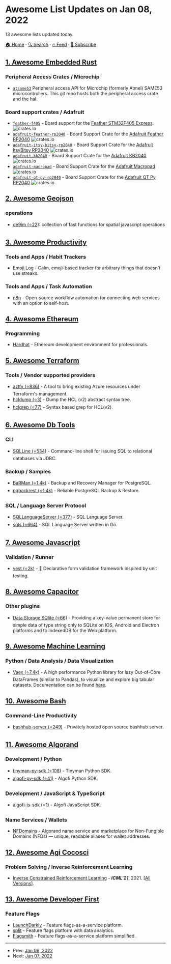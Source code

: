 # Awesome List Updates on Jan 08, 2022

13 awesome lists updated today.

[🏠 Home](/README.md) · [🔍 Search](https://test.trackawesomelist.com/search/) · [🔥 Feed](https://test.trackawesomelist.com/feed.xml) · [📮 Subscribe](https://trackawesomelist.us17.list-manage.com/subscribe?u=d2f0117aa829c83a63ec63c2f&id=36a103854c)



## [1. Awesome Embedded Rust](/content/rust-embedded/awesome-embedded-rust/README.md)

### Peripheral Access Crates / Microchip

*   [`atsame53`](https://github.com/atsamd-rs/atsamd) Peripheral access API for Microchip (formerly Atmel) SAME53 microcontrollers.  This git repo hosts both the peripheral access crate and the hal.

### Board support crates / Adafruit

*   [`feather-f405`](https://crates.io/crates/feather-f405) - Board support for the [Feather STM32F405 Express](https://www.adafruit.com/product/4382). ![crates.io](https://img.shields.io/crates/v/feather-f405.svg)
*   [`adafruit-feather-rp2040`](https://github.com/rp-rs/rp-hal) - Board Support Crate for the [Adafruit Feather RP2040](https://www.adafruit.com/product/4884) ![crates.io](https://img.shields.io/crates/v/adafruit-feather-rp2040.svg)
*   [`adafruit-itsy-bitsy-rp2040`](https://github.com/rp-rs/rp-hal) - Board Support Crate for the [Adafruit ItsyBitsy RP2040](https://www.adafruit.com/product/4888) ![crates.io](https://img.shields.io/crates/v/adafruit-itsy-bitsy-rp2040.svg)
*   [`adafruit-kb2040`](https://github.com/rp-rs/rp-hal) - Board Support Crate for the [Adafruit KB2040](https://www.adafruit.com/product/5302) ![crates.io](https://img.shields.io/crates/v/adafruit-kb2040.svg)
*   [`adafruit-macropad`](https://github.com/rp-rs/rp-hal) - Board Support Crate for the [Adafruit Macropad](https://www.adafruit.com/product/5128) ![crates.io](https://img.shields.io/crates/v/adafruit-macropad.svg)
*   [`adafruit-qt-py-rp2040`](https://github.com/rp-rs/rp-hal) - Board Support Crate for the [Adafruit QT Py RP2040](https://www.adafruit.com/product/4900) ![crates.io](https://img.shields.io/crates/v/adafruit-qt-py-rp2040.svg)

## [2. Awesome Geojson](/content/tmcw/awesome-geojson/README.md)

### operations

*   [de9im (⭐22)](https://github.com/dpmcmlxxvi/de9im): collection of fast functions for spatial javascript operations

## [3. Awesome Productivity](/content/jyguyomarch/awesome-productivity/README.md)

### Tools and Apps / Habit Trackers

*   [Emoji Log](https://emojilog.rosano.ca) -  Calm, emoji-based tracker for arbitrary things that doesn't use streaks.

### Tools and Apps / Task Automation

*   [n8n](https://n8n.io) - Open-source workflow automation for connecting web services with an option to self-host.

## [4. Awesome Ethereum](/content/ttumiel/Awesome-Ethereum/README.md)

### Programming

*   [Hardhat](https://hardhat.org/) - Ethereum development environment for professionals.

## [5. Awesome Terraform](/content/shuaibiyy/awesome-terraform/README.md)

### Tools / Vendor supported providers

*   [aztfy (⭐836)](https://github.com/Azure/aztfy) - A tool to bring existing Azure resources under Terraform's management.
*   [hcldump (⭐3)](https://github.com/magodo/hcldump) - Dump the HCL (v2) abstract syntax tree.
*   [hclgrep (⭐77)](https://github.com/magodo/hclgrep) - Syntax based grep for HCL(v2).

## [6. Awesome Db Tools](/content/mgramin/awesome-db-tools/README.md)

### CLI

*   [SQLLine (⭐534)](https://github.com/julianhyde/sqlline) - Command-line shell for issuing SQL to relational databases via JDBC.

### Backup / Samples

*   [BaRMan (⭐1.4k)](https://github.com/2ndquadrant-it/barman) - Backup and Recovery Manager for PostgreSQL.
*   [pgbackrest (⭐1.4k)](https://github.com/pgbackrest/pgbackrest) - Reliable PostgreSQL Backup & Restore.

### SQL / Language Server Protocol

*   [SQLLanguageServer (⭐377)](https://github.com/joe-re/sql-language-server) - SQL Language Server.
*   [sqls (⭐664)](https://github.com/lighttiger2505/sqls) - SQL Language Server written in Go.

## [7. Awesome Javascript](/content/sorrycc/awesome-javascript/README.md)

### Validation / Runner

*   [vest (⭐2k)](https://github.com/ealush/vest) - 🦺 Declarative form validation framework inspired by unit testing.

## [8. Awesome Capacitor](/content/riderx/awesome-capacitor/README.md)

### Other plugins

*   [Data Storage SQlite (⭐66)](https://github.com/jepiqueau/capacitor-data-storage-sqlite) - Providing a key-value permanent store for simple data of type string only to SQLite on IOS, Android and Electron platforms and to IndexedDB for the Web platform.

## [9. Awesome Machine Learning](/content/josephmisiti/awesome-machine-learning/README.md)

### Python / Data Analysis / Data Visualization

*   [Vaex (⭐7.4k)](https://github.com/vaexio/vaex) - A high performance Python library for lazy Out-of-Core DataFrames (similar to Pandas), to visualize and explore big tabular datasets. Documentation can be found [here](https://vaex.io/docs/index.html).

## [10. Awesome Bash](/content/awesome-lists/awesome-bash/README.md)

### Command-Line Productivity

*   [bashhub-server (⭐249)](https://github.com/nicksherron/bashhub-server) - Privately hosted open source bashhub server.

## [11. Awesome Algorand](/content/aorumbayev/awesome-algorand/README.md)

### Development / Python

*   [tinyman-py-sdk (⭐108)](https://github.com/tinymanorg/tinyman-py-sdk) - Tinyman Python SDK.
*   [algofi-py-sdk (⭐41)](https://github.com/Algofiorg/algofi-py-sdk) - Algofi Python SDK.

### Development / JavaScript & TypeScript

*   [algofi-js-sdk (⭐1)](https://github.com/Algofiorg/algofi-js-sdk) - Algofi JavaScript SDK.

### Name Services / Wallets

*   [NFDomains](https://nf.domains/) - Algorand name service and marketplace for Non-Fungible Domains (NFDs) — unique, readable aliases for wallet addresses.

## [12. Awesome Agi Cocosci](/content/YuzheSHI/awesome-agi-cocosci/README.md)

### Problem Solving / Inverse Reinforcement Learning

*   [Inverse Constrained Reinforcement Learning](https://proceedings.mlr.press/v139/malik21a.html) - ***ICML'21***, 2021. \[[All Versions](https://scholar.google.com/scholar?hl=en\&as_sdt=0%2C5\&q=Inverse+Constrained+Reinforcement+Learning+S+Malik\&btnG=)].

## [13. Awesome Developer First](/content/agamm/awesome-developer-first/README.md)

### Feature Flags

*   [LaunchDarkly](https://launchdarkly.com/) - Feature flags-as-a-service platform.
*   [split](https://www.split.io/) - Feature flags platform with data analytics.
*   [Flagsmith](https://flagsmith.com/) - Feature flags-as-a-service platform simplified.

---

- Prev: [Jan 09, 2022](/content/2022/01/09/README.md)
- Next: [Jan 07, 2022](/content/2022/01/07/README.md)